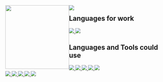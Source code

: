 <a href="#" class="clearfix">
  <img height="200" style="pointer-events: none;float: left;" src="https://readme-amber.vercel.app/api?username=ReverseSacle&show_icons=true&include_all_commits=true&exclude_repo=ReadMe&bg_color=30,e96443,904e95&title_color=fff&text_color=fff&icon_color=ffe6fa" />
    <img align="bottom" style="pointer-events: none;float: left;" src="https://readme-amber.vercel.app/api/top-langs/?username=ReverseSacle&layout=compact&exclude_repo=ReadMe,ReverseSacle.github.io,_MiniValine&hide=CMake,Shell,Cuda,stylus,Nunjucks" />
</a>
<h2>Languages for work</h2>
<a href="#">
  <img style="pointer-events: none;" src="https://img.shields.io/badge/-C-192133?style=flat-square&logo=c&logoColor=white" />
  <img style="pointer-events: none;" src="https://img.shields.io/badge/-C++-192133?style=flat-square&logo=cplusplus&logoColor=white" />
</a>
<h2>Languages and Tools could use</h2>
<a href="#">
  <img style="pointer-events: none;" src="https://img.shields.io/badge/-Rust-192133?style=flat-square&logo=Rust&logoColor=white" />
  <img style="pointer-events: none;" src="https://img.shields.io/badge/-HTML-192133?style=flat-square&logo=html5&logoColor=white" />
  <img style="pointer-events: none;" src="https://img.shields.io/badge/-CSS-192133?style=flat-square&logo=css3&logoColor=white" />
  <img style="pointer-events: none;" src="https://img.shields.io/badge/-JavaScript-192133?style=flat-square&logo=javascript&logoColor=white" />
  <img style="pointer-events: none;" src="https://img.shields.io/badge/-Markdown-192133?style=flat-square&logo=markdown&logoColor=white" />
  <br/>
  <img style="pointer-events: none;" src="https://img.shields.io/badge/-Linux-192133?style=flat-square&logo=linux&logoColor=white" />
  <img style="pointer-events: none;" src="https://img.shields.io/badge/-Git-192133?style=flat-square&logo=git&logoColor=white" />
  <img style="pointer-events: none;" src="https://img.shields.io/badge/-Make-192133?style=flat-square&logo=make&logoColor=white" />
  <img style="pointer-events: none;" src="https://img.shields.io/badge/-MySQL-192133?style=flat-square&logo=mysql&logoColor=white" />
  <img style="pointer-events: none;" src="https://img.shields.io/badge/-Nginx-192133?style=flat-square&logo=nginx&logoColor=white" />
</a>

